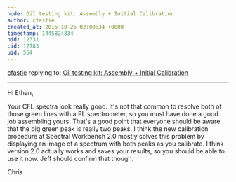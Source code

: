 ```yaml
---
node: Oil testing kit: Assembly + Initial Calibration
author: cfastie
created_at: 2015-10-26 02:00:34 +0000
timestamp: 1445824834
nid: 12331
cid: 12783
uid: 554
---
```




[cfastie](../profile/cfastie) replying to: [Oil testing kit: Assembly + Initial Calibration](../notes/ethanbass/10-23-2015/oil-testing-kit-assembly-initial-calibration)

----
Hi Ethan,

Your CFL spectra look really good. It's not that common to resolve both of those green lines with a PL spectrometer, so you must have done a good job assembling yours. That's a good point that everyone should be aware that the big green peak is really two peaks. I think the new calibration procedure at Spectral Workbench 2.0 mostly solves this problem by displaying an image of a spectrum with both peaks as you calibrate. I think version 2.0 actually works and saves your results, so you should be able to use it now. Jeff should confirm that though.

Chris
